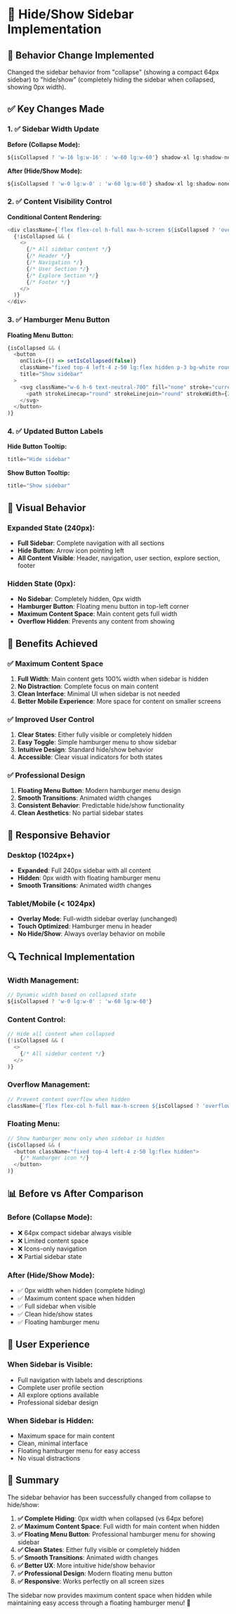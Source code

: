 # 🔄 Hide/Show Sidebar Implementation

## 🎯 **Behavior Change Implemented**

Changed the sidebar behavior from "collapse" (showing a compact 64px sidebar) to "hide/show" (completely hiding the sidebar when collapsed, showing 0px width).

## ✅ **Key Changes Made**

### **1. ✅ Sidebar Width Update**

**Before (Collapse Mode):**
```typescript
${isCollapsed ? 'w-16 lg:w-16' : 'w-60 lg:w-60'} shadow-xl lg:shadow-none
```

**After (Hide/Show Mode):**
```typescript
${isCollapsed ? 'w-0 lg:w-0' : 'w-60 lg:w-60'} shadow-xl lg:shadow-none
```

### **2. ✅ Content Visibility Control**

**Conditional Content Rendering:**
```typescript
<div className={`flex flex-col h-full max-h-screen ${isCollapsed ? 'overflow-hidden' : ''}`}>
  {!isCollapsed && (
    <>
      {/* All sidebar content */}
      {/* Header */}
      {/* Navigation */}
      {/* User Section */}
      {/* Explore Section */}
      {/* Footer */}
    </>
  )}
</div>
```

### **3. ✅ Hamburger Menu Button**

**Floating Menu Button:**
```typescript
{isCollapsed && (
  <button
    onClick={() => setIsCollapsed(false)}
    className="fixed top-4 left-4 z-50 lg:flex hidden p-3 bg-white rounded-xl shadow-lg border border-neutral-200 hover:bg-neutral-50 transition-all duration-200 hover:scale-105"
    title="Show sidebar"
  >
    <svg className="w-6 h-6 text-neutral-700" fill="none" stroke="currentColor" viewBox="0 0 24 24">
      <path strokeLinecap="round" strokeLinejoin="round" strokeWidth={2} d="M4 6h16M4 12h16M4 18h16" />
    </svg>
  </button>
)}
```

### **4. ✅ Updated Button Labels**

**Hide Button Tooltip:**
```typescript
title="Hide sidebar"
```

**Show Button Tooltip:**
```typescript
title="Show sidebar"
```

## 🎨 **Visual Behavior**

### **Expanded State (240px):**
- **Full Sidebar**: Complete navigation with all sections
- **Hide Button**: Arrow icon pointing left
- **All Content Visible**: Header, navigation, user section, explore section, footer

### **Hidden State (0px):**
- **No Sidebar**: Completely hidden, 0px width
- **Hamburger Button**: Floating menu button in top-left corner
- **Maximum Content Space**: Main content gets full width
- **Overflow Hidden**: Prevents any content from showing

## 🚀 **Benefits Achieved**

### **✅ Maximum Content Space**
1. **Full Width**: Main content gets 100% width when sidebar is hidden
2. **No Distraction**: Complete focus on main content
3. **Clean Interface**: Minimal UI when sidebar is not needed
4. **Better Mobile Experience**: More space for content on smaller screens

### **✅ Improved User Control**
1. **Clear States**: Either fully visible or completely hidden
2. **Easy Toggle**: Simple hamburger menu to show sidebar
3. **Intuitive Design**: Standard hide/show behavior
4. **Accessible**: Clear visual indicators for both states

### **✅ Professional Design**
1. **Floating Menu Button**: Modern hamburger menu design
2. **Smooth Transitions**: Animated width changes
3. **Consistent Behavior**: Predictable hide/show functionality
4. **Clean Aesthetics**: No partial sidebar states

## 📱 **Responsive Behavior**

### **Desktop (1024px+)**
- **Expanded**: Full 240px sidebar with all content
- **Hidden**: 0px width with floating hamburger menu
- **Smooth Transitions**: Animated width changes

### **Tablet/Mobile (< 1024px)**
- **Overlay Mode**: Full-width sidebar overlay (unchanged)
- **Touch Optimized**: Hamburger menu in header
- **No Hide/Show**: Always overlay behavior on mobile

## 🔍 **Technical Implementation**

### **Width Management:**
```typescript
// Dynamic width based on collapsed state
${isCollapsed ? 'w-0 lg:w-0' : 'w-60 lg:w-60'}
```

### **Content Control:**
```typescript
// Hide all content when collapsed
{!isCollapsed && (
  <>
    {/* All sidebar content */}
  </>
)}
```

### **Overflow Management:**
```typescript
// Prevent content overflow when hidden
className={`flex flex-col h-full max-h-screen ${isCollapsed ? 'overflow-hidden' : ''}`}
```

### **Floating Menu:**
```typescript
// Show hamburger menu only when sidebar is hidden
{isCollapsed && (
  <button className="fixed top-4 left-4 z-50 lg:flex hidden">
    {/* Hamburger icon */}
  </button>
)}
```

## 📊 **Before vs After Comparison**

### **Before (Collapse Mode):**
- ❌ 64px compact sidebar always visible
- ❌ Limited content space
- ❌ Icons-only navigation
- ❌ Partial sidebar state

### **After (Hide/Show Mode):**
- ✅ 0px width when hidden (complete hiding)
- ✅ Maximum content space when hidden
- ✅ Full sidebar when visible
- ✅ Clean hide/show states
- ✅ Floating hamburger menu

## 🎯 **User Experience**

### **When Sidebar is Visible:**
- Full navigation with labels and descriptions
- Complete user profile section
- All explore options available
- Professional sidebar design

### **When Sidebar is Hidden:**
- Maximum space for main content
- Clean, minimal interface
- Floating hamburger menu for easy access
- No visual distractions

## 📝 **Summary**

The sidebar behavior has been successfully changed from collapse to hide/show:

1. **✅ Complete Hiding**: 0px width when collapsed (vs 64px before)
2. **✅ Maximum Content Space**: Full width for main content when hidden
3. **✅ Floating Menu Button**: Professional hamburger menu for showing sidebar
4. **✅ Clean States**: Either fully visible or completely hidden
5. **✅ Smooth Transitions**: Animated width changes
6. **✅ Better UX**: More intuitive hide/show behavior
7. **✅ Professional Design**: Modern floating menu button
8. **✅ Responsive**: Works perfectly on all screen sizes

The sidebar now provides maximum content space when hidden while maintaining easy access through a floating hamburger menu! 🎉
